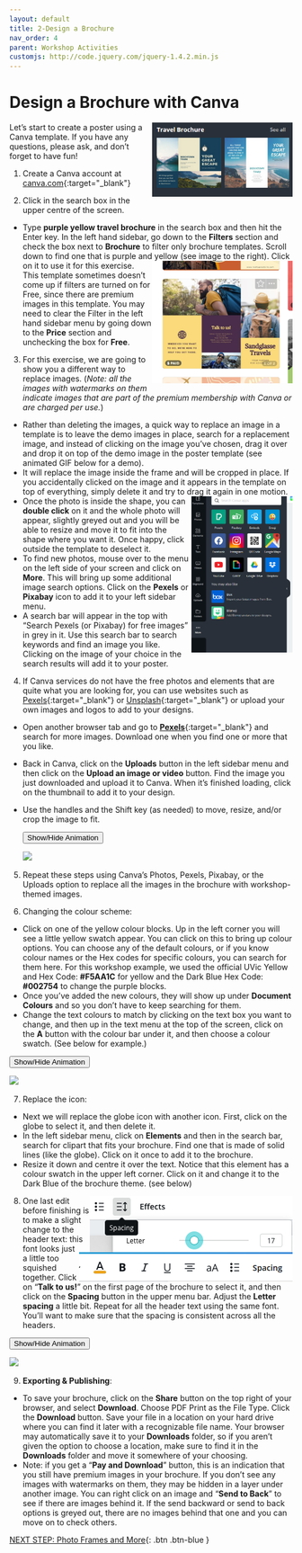 ```yaml
---
layout: default
title: 2-Design a Brochure
nav_order: 4
parent: Workshop Activities
customjs: http://code.jquery.com/jquery-1.4.2.min.js
---
```

# Design a Brochure with Canva 
<img src="images//canva-brochure-01.png" style="float:right;width:250px;" alt="travel brochure."> 
Let’s start to create a poster using a Canva template. If you have any questions, please ask, and don’t forget to have fun!

1. Create a Canva account at [canva.com](https://www.canva.com/){:target="_blank"}

2. Click in the search box in the upper centre of the screen.
  - Type **purple yellow travel brochure** in the search box and then hit the Enter key. In the left hand sidebar, go down to the **Filters** section and check the box next to **Brochure** to filter only brochure templates. Scroll down to find one that is purple and yellow (see image to the right). <img src="images//canva-brochure-02.png" style="float:right;width:250px;" alt="purple and yellow tri-fold brochure preview.">  Click on it to use it for this exercise. This template sometimes doesn’t come up if filters are turned on for Free, since there are premium images in this template. You may need to clear the Filter in the left hand sidebar menu by going down to the **Price** section and unchecking the box for **Free**. 
  
3. For this exercise, we are going to show you a different way to replace images. (_Note: all the images with watermarks on them indicate images that are part of the premium membership with Canva or are charged per use._) 
  - Rather than deleting the images, a quick way to replace an image in a template is to leave the demo images in place, search for a replacement image, and instead of clicking on the image you’ve chosen, drag it over and drop it on top of the demo image in the poster template (see animated GIF below for a demo). 
  - It will replace the image inside the frame and will be cropped in place. If you accidentally clicked on the image and it appears in the template on top of everything, simply delete it and try to drag it again in one motion. <img src="images//canva-brochure-04.png" style="float:right;width:180px;" alt="pexels and pixabay icons."> 
  - Once the photo is inside the shape, you can **double click** on it and the whole photo will appear, slightly greyed out and you will be able to resize and move it to fit into the shape where you want it. Once happy, click outside the template to deselect it. 
  - To find new photos, mouse over to the menu on the left side of your screen and click on **More**. This will bring up some additional image search options. Click on the **Pexels** or **Pixabay** icon to add it to your left sidebar menu. 
  - A search bar will appear in the top with “Search Pexels (or Pixabay) for free images” in grey in it. Use this search bar to search keywords and find an image you like. Clicking on the image of your choice in the search results will add it to your poster. 

4. If Canva services do not have the free photos and elements that are quite what you are looking for, you can use websites such as [Pexels](https://www.pexels.com){:target="_blank"} or [Unsplash](https://unsplash.com){:target="_blank"} or upload your own images and logos to add to your designs. 
  - Open another browser tab and go to [**Pexels**](https://www.pexels.com/){:target="_blank"} and search for more images. Download one when you find one or more that you like. 
  - Back in Canva, click on the **Uploads** button in the left sidebar menu and then click on the **Upload an image or video** button. Find the image you just downloaded and upload it to Canva. When it’s finished loading, click on the thumbnail to add it to your design. 
  - Use the handles and the Shift key (as needed) to move, resize, and/or crop the image to fit.

    <button onclick="toggle('gif1')">Show/Hide Animation</button>
    <div id="gif1">
    <img src="images/gifs/canva-brochure-01.gif">
    </div> 

5. Repeat these steps using Canva’s Photos, Pexels, Pixabay, or the Uploads option to replace all the images in the brochure with workshop-themed images.

6. Changing the colour scheme:
  - Click on one of the yellow colour blocks. Up in the left corner you will see a little yellow swatch appear. You can click on this to bring up colour options. You can choose any of the default colours, or if you know colour names or the Hex codes for specific colours, you can search for them here. For this workshop example, we used the official UVic Yellow and Hex Code: **#F5AA1C** for yellow and the Dark Blue Hex Code: **#002754** to change the purple blocks. 
  - Once you’ve added the new colours, they will show up under **Document Colours** and so you don’t have to keep searching for them.
  - Change the text colours to match by clicking on the text box you want to change, and then up in the text menu at the top of the screen, click on the **A** button with the colour bar under it, and then choose a colour swatch. (See below for example.)
   
   <button onclick="toggle('gif2')">Show/Hide Animation</button>
   <div id="gif2">
   <img src="images/gifs/canva-brochure-02.gif">
   </div> 

7. Replace the icon:
  - Next we will replace the globe icon with  another icon. First, click on the globe to select it, and then delete it.
  - In the left sidebar menu, click on **Elements** and then in the search bar, search for clipart that fits your brochure. Find one that is made of solid lines (like the globe). Click on it once to add it to the brochure. 
  - Resize it down and centre it over the text. Notice that this element has a colour swatch in the upper left corner. Click on it and change it to the Dark Blue of the brochure theme. (see below)
  <img src="images//canva-brochure-08.png" style="float:right" alt="editing spacing toolbar."> 
  <img src="images//canva-brochure-10.png" style="float:right" alt="editing spacing."> 

8. One last edit before finishing is to make a slight change to the header text: this font looks just a little too squished together. Click on “**Talk to us!**” on the first page of the brochure to select it, and then click on the **Spacing** button in the upper menu bar. Adjust the **Letter spacing** a little bit. Repeat for all the header text using the same font. You’ll want to make sure that the spacing is consistent across all the headers. 

  <button onclick="toggle('gif3')">Show/Hide Animation</button>
  <div id="gif3">
  <img src="images/gifs/canva-brochure-03.gif">
  </div>

9. **Exporting & Publishing**:
  - To save your brochure, click on the **Share** button on the top right of your browser, and select **Download**. Choose PDF Print as the File Type. Click the **Download** button. Save your file in a location on your hard drive where you can find it later with a recognizable file name. Your browser may automatically save it to your **Downloads** folder, so if you aren’t given the option to choose a location, make sure to find it in the **Downloads** folder and move it somewhere of your choosing.
  - Note: if you get a “**Pay and Download**” button, this is an indication that you still have premium images in your brochure. If you don’t see any images with watermarks on them, they may be hidden in a layer under another image. You can right click on an image and “**Send to Back**” to see if there are images behind it. If the send backward or send to back options is greyed out, there are no images behind that one and you can move on to check others.
  
<script>  

    function toggle(input) {
        var x = document.getElementById(input);
        if (x.style.display === "none") {
            x.style.display = "block";
        } else {
            x.style.display = "none";
        }
    }
</script>

[NEXT STEP: Photo Frames and More](canva-photo-frames.html){: .btn .btn-blue }
